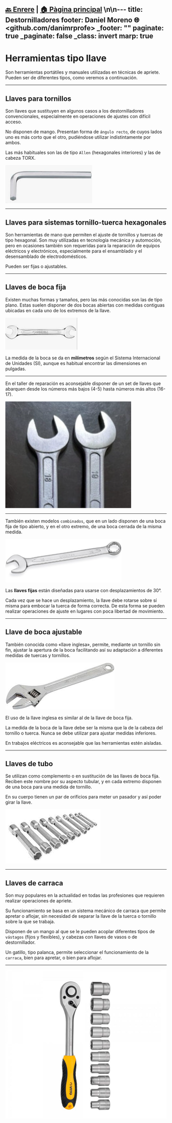 [🔙 Enrere](../) | [🏠 Pàgina principal](http://danimrprofe.github.io/apuntes/) \n\n---
title: Destornilladores
footer: Daniel Moreno 🌐 <github.com/danimrprofe>
_footer: ""
paginate: true
_paginate: false
_class: invert
marp: true
---

# Herramientas tipo llave

Son herramientas portátiles y manuales utilizadas en técnicas de apriete.
Pueden ser de diferentes tipos, como veremos a continuación.

---

## Llaves para tornillos

Son llaves que sustituyen en algunos casos a los destornilladores convencionales, especialmente en operaciones de ajustes con difícil acceso.

No disponen de mango. Presentan forma de ``ángulo recto``, de cuyos lados uno es más corto que el otro, pudiéndose utilizar indistintamente por ambos.

Las más habituales son las de tipo ``Allen`` (hexagonales interiores) y las de cabeza TORX.

![](img/2023-01-18-16-28-38.png)

---

## Llaves para sistemas tornillo-tuerca hexagonales

Son herramientas de mano que permiten el ajuste de tornillos y tuercas de tipo hexagonal. Son muy utilizadas en tecnología mecánica y automoción, pero en ocasiones también son requeridas para la reparación de equipos eléctricos y electrónicos, especialmente para el ensamblado y el desensamblado de electrodomésticos.

Pueden ser fijas o ajustables.

---

## Llaves de boca fija

Existen muchas formas y tamaños, pero las más conocidas son las de tipo plano.
Estas suelen disponer de dos bocas abiertas con medidas contiguas ubicadas en cada uno de los extremos de la llave.

![](img/2023-01-18-16-27-14.png)

La medida de la boca se da en **milímetros** según el Sistema Internacional de Unidades (SI), aunque es habitual encontrar las dimensiones en
pulgadas.

---

En el taller de reparación es aconsejable disponer de un set de llaves que abarquen desde los números más bajos (4-5) hasta números más altos (16-17).

![](img/2023-03-20-17-17-02.png)

---

También existen modelos ``combinados``, que en un lado disponen de una boca fija de tipo abierto, y en el otro extremo, de una boca cerrada de la misma medida.

![llave mixta](img/2023-01-18-16-27-42.png)

Las **llaves fijas** están diseñadas para usarse con desplazamientos de 30°.

Cada vez que se hace un desplazamiento, la llave debe rotarse sobre sí misma para embocar la tuerca de forma correcta. De esta forma se pueden realizar operaciones de ajuste en lugares con poca libertad de movimiento.

---

## Llave de boca ajustable

También conocida como «llave inglesa», permite, mediante un tornillo sin fin, ajustar la apertura de la boca facilitando así su adaptación a diferentes medidas de tuercas y tornillos.

![imagen](img/2022-12-23-09-55-24.png)

El uso de la llave inglesa es similar al de la llave de boca fija.

La medida de la boca de la llave debe ser la misma que la de la cabeza del tornillo o tuerca. Nunca se debe utilizar para ajustar medidas inferiores.

En trabajos eléctricos es aconsejable que
las herramientas estén aisladas.

---

## Llaves de tubo

Se utilizan como complemento o en sustitución de las llaves de boca fija. Reciben este nombre por su aspecto tubular, y en cada extremo disponen de una boca para una medida de tornillo.

En su cuerpo tienen un par de orificios para meter un pasador y así poder girar la llave.

![imagen](img/Figura%201.21.%20Llave%20de%20tubo..png)

---

## Llaves de carraca

Son muy populares en la actualidad en todas las profesiones que requieren realizar operaciones de apriete.

Su funcionamiento se basa en un sistema mecánico de carraca que permite apretar o aflojar, sin necesidad de separar la llave de la tuerca o tornillo sobre la que se trabaja.

Disponen de un mango al que se le pueden acoplar diferentes tipos de ``vástagos`` (fijos y flexibles), y cabezas con llaves de vasos o de destornillador.

Un gatillo, tipo palanca, permite seleccionar el funcionamiento de la ``carraca``, bien para apretar, o bien para aflojar.

---

![imagen](img/2022-12-23-09-54-04.png)
